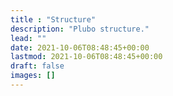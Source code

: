 ```yaml
---
title : "Structure"
description: "Plubo structure."
lead: ""
date: 2021-10-06T08:48:45+00:00
lastmod: 2021-10-06T08:48:45+00:00
draft: false
images: []
---
```

